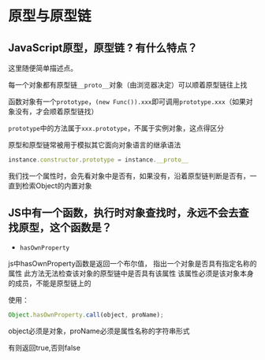 # 原型与原型链

## JavaScript原型，原型链 ? 有什么特点？

这里随便简单描述点。

每一个对象都有原型链`__proto__`对象（由浏览器决定）可以顺着原型链往上找

函数对象有一个`prototype`，`(new Func()).xxx`即可调用`prototype.xxx`（如果对象没有，才会顺着原型链找）

`prototype`中的方法属于`xxx.prototype`，不属于实例对象，这点得区分

原型和原型链常被用于模拟其它面向对象语言的继承语法

```js
instance.constructor.prototype = instance.__proto__
```

我们找一个属性时，会先看对象中是否有，如果没有，沿着原型链判断是否有，一直到检索Object的内置对象

## JS中有一个函数，执行时对象查找时，永远不会去查找原型，这个函数是？

- `hasOwnProperty`

js中hasOwnProperty函数是返回一个布尔值，
指出一个对象是否具有指定名称的属性
此方法无法检查该对象的原型链中是否具有该属性
该属性必须是该对象本身的成员，不能是原型链上的

使用：

```js
Object.hasOwnProperty.call(object, proName);
```

object必须是对象，proName必须是属性名称的字符串形式

有则返回true,否则false